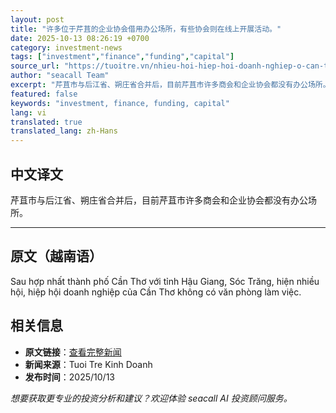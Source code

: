 ```yaml
---
layout: post
title: "许多位于芹苴的企业协会借用办公场所，有些协会则在线上开展活动。"
date: 2025-10-13 08:26:19 +0700
category: investment-news
tags: ["investment","finance","funding","capital"]
source_url: "https://tuoitre.vn/nhieu-hoi-hiep-hoi-doanh-nghiep-o-can-tho-muon-van-phong-co-hiep-hoi-hoat-dong-online-20251013100026111.htm"
author: "seacall Team"
excerpt: "芹苴市与后江省、朔庄省合并后，目前芹苴市许多商会和企业协会都没有办公场所。..."
featured: false
keywords: "investment, finance, funding, capital"
lang: vi
translated: true
translated_lang: zh-Hans
---
```


## 中文译文

芹苴市与后江省、朔庄省合并后，目前芹苴市许多商会和企业协会都没有办公场所。

---

## 原文（越南语）

Sau hợp nhất thành phố Cần Thơ với tỉnh Hậu Giang, Sóc Trăng, hiện nhiều hội, hiệp hội doanh nghiệp của Cần Thơ không có văn phòng làm việc.

## 相关信息

- **原文链接**：[查看完整新闻](https://tuoitre.vn/nhieu-hoi-hiep-hoi-doanh-nghiep-o-can-tho-muon-van-phong-co-hiep-hoi-hoat-dong-online-20251013100026111.htm)
- **新闻来源**：Tuoi Tre Kinh Doanh
- **发布时间**：2025/10/13

*想要获取更专业的投资分析和建议？欢迎体验 seacall AI 投资顾问服务。*